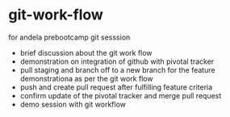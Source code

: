 # git-work-flow
for andela prebootcamp git sesssion
* brief discussion about the git work flow
* demonstration on integration of github with pivotal tracker
* pull staging and branch off to a new branch for the feature demonstrationa as per the git work flow
* push and create pull request after fulfilling feature criteria
* confirm update of the pivotal tracker and merge pull request
* demo session with git workflow
